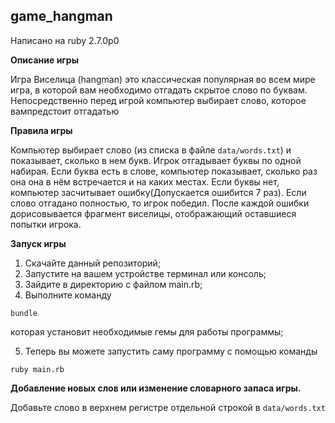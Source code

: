 ## **game_hangman**

Написано на ruby 2.7.0р0

**Описание игры**

Игра Виселица (hangman) это классическая популярная во всем мире игра,
в которой вам необходимо отгадать скрытое слово по буквам.
Непосредственно перед игрой компьютер выбирает слово, которое вампредстоит отгадатью

**Правила игры**

Компьютер выбирает слово (из списка в файле `data/words.txt`) и показывает,
сколько в нем букв. Игрок отгадывает буквы по одной набирая.
Если буква есть в слове, компьютер показывает, сколько раз она она
в нём встречается и на каких местах.
Если буквы нет, компьютер засчитывает ошибку(Допускается ошибится 7 раз).
Если слово отгадано полностью, то игрок победил. После каждой ошибки
дорисовывается фрагмент виселицы, отображающий оставшиеся попытки игрока.

**Запуск игры**

1. Скачайте данный репозиторий;
2. Запустите на вашем устройстве терминал или консоль;
3. Зайдите в директорию с файлом main.rb;
4. Выполните команду

```bundle```

которая установит необходимые гемы для работы программы;

5. Теперь вы можете запустить саму программу с помощью команды

```ruby main.rb```



**Добавление новых слов или изменение словарного запаса игры.**

Добавьте слово в верхнем регистре отдельной строкой в `data/words.txt`
